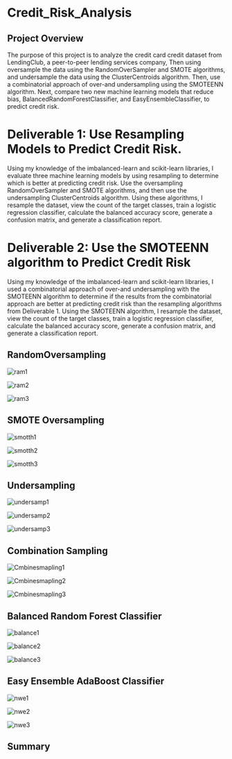 # Credit_Risk_Analysis
## Project Overview

The purpose of this project is to analyze the credit card credit dataset from LendingClub, a peer-to-peer lending services company, Then using oversample the data using the RandomOverSampler and SMOTE algorithms, and undersample the data using the ClusterCentroids algorithm. Then, use a combinatorial approach of over-and undersampling using the SMOTEENN algorithm. Next, compare two new machine learning models that reduce bias, BalancedRandomForestClassifier, and EasyEnsembleClassifier, to predict credit risk. 

# Deliverable 1: Use Resampling Models to Predict Credit Risk.
Using my knowledge of the imbalanced-learn and scikit-learn libraries, I evaluate three machine learning models by using resampling to determine which is better at predicting credit risk. Use the oversampling RandomOverSampler and SMOTE algorithms, and then use the undersampling ClusterCentroids algorithm. Using these algorithms, I resample the dataset, view the count of the target classes, train a logistic regression classifier, calculate the balanced accuracy score, generate a confusion matrix, and generate a classification report.

# Deliverable 2: Use the SMOTEENN algorithm to Predict Credit Risk
Using my knowledge of the imbalanced-learn and scikit-learn libraries, I used a combinatorial approach of over-and undersampling with the SMOTEENN algorithm to determine if the results from the combinatorial approach are better at predicting credit risk than the resampling algorithms from Deliverable 1. Using the SMOTEENN algorithm, I resample the dataset, view the count of the target classes, train a logistic regression classifier, calculate the balanced accuracy score, generate a confusion matrix, and generate a classification report.

## RandomOversampling
![ram1](https://user-images.githubusercontent.com/58860105/145740329-532eab4e-b00e-44e4-9b2a-289e48b8c755.PNG)

![ram2](https://user-images.githubusercontent.com/58860105/145740336-4b5c4619-ba9a-4c3a-9f8c-39dd3e2d54cd.PNG)

![ram3](https://user-images.githubusercontent.com/58860105/145740344-6f138e1b-17a4-47c2-88b7-a737b7932c11.PNG)




## SMOTE Oversampling
![smotth1](https://user-images.githubusercontent.com/58860105/145740134-25c8227c-9b32-43b3-a58e-9eaacb9ebeaf.PNG)

![smotth2](https://user-images.githubusercontent.com/58860105/145740135-4d69add9-6531-444c-b0c9-86470c3f6a7e.PNG)

![smotth3](https://user-images.githubusercontent.com/58860105/145740147-9d66f827-1c6a-4fae-b926-f878e2937a44.PNG)




## Undersampling
![undersamp1](https://user-images.githubusercontent.com/58860105/145739757-d2043743-c4d0-4a65-ab1e-8029d48ca087.PNG)

![undersamp2](https://user-images.githubusercontent.com/58860105/145739759-dd330879-2c1f-4ce4-aba8-003c85636dac.PNG)

![undersamp3](https://user-images.githubusercontent.com/58860105/145739763-675a8168-d037-4673-ae7b-bfc05afd56bd.PNG)


## Combination Sampling 
![Cmbinesmapling1](https://user-images.githubusercontent.com/58860105/145739532-5bcbeee4-dc4e-410f-9ab8-2370a631e713.PNG)

![Cmbinesmapling2](https://user-images.githubusercontent.com/58860105/145739540-72abd4a7-e890-418f-844f-0c2b812bf1c6.PNG)

![Cmbinesmapling3](https://user-images.githubusercontent.com/58860105/145739544-bc825d5f-f77b-41a6-89fa-6eb80a72610d.PNG)


## Balanced Random Forest Classifier
![balance1](https://user-images.githubusercontent.com/58860105/145740510-317bbfab-5347-4653-8672-6ee0054fae0a.PNG)

![balance2](https://user-images.githubusercontent.com/58860105/145740519-3d120029-7a81-4961-9e4e-8a990c9ce2a6.PNG)

![balance3](https://user-images.githubusercontent.com/58860105/145740527-b9ab8418-880e-47f5-8791-00a7f60e2e69.PNG)



## Easy Ensemble AdaBoost Classifier
![nwe1](https://user-images.githubusercontent.com/58860105/145741366-d0c2662f-6358-45a2-9ffd-e29926365e56.PNG)

![nwe2](https://user-images.githubusercontent.com/58860105/145741373-a64aff0e-083e-4989-a629-19a145c962c9.PNG)

![nwe3](https://user-images.githubusercontent.com/58860105/145741379-2a250b29-1b46-406a-bc09-09f78070eff7.PNG)


## Summary 
